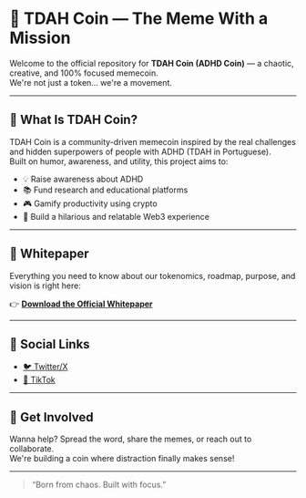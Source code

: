 # 🚀 TDAH Coin — The Meme With a Mission

Welcome to the official repository for **TDAH Coin (ADHD Coin)** — a chaotic, creative, and 100% focused memecoin.  
We're not just a token... we're a movement.

---

## 🎯 What Is TDAH Coin?

TDAH Coin is a community-driven memecoin inspired by the real challenges and hidden superpowers of people with ADHD (TDAH in Portuguese).  
Built on humor, awareness, and utility, this project aims to:

- 💡 Raise awareness about ADHD
- 📚 Fund research and educational platforms
- 🎮 Gamify productivity using crypto
- 🤪 Build a hilarious and relatable Web3 experience

---

## 📄 Whitepaper

Everything you need to know about our tokenomics, roadmap, purpose, and vision is right here:

👉 [**Download the Official Whitepaper**](./TDAH_Coin_Whitepaper_Official.pdf)

---

## 💬 Social Links

- [🐦 Twitter/X](https://x.com/tdahcoin)
- [🎵 TikTok](https://www.tiktok.com/@tdahcoin)

---

## 🤝 Get Involved

Wanna help? Spread the word, share the memes, or reach out to collaborate.  
We're building a coin where distraction finally makes sense!

---

> “Born from chaos. Built with focus.”
